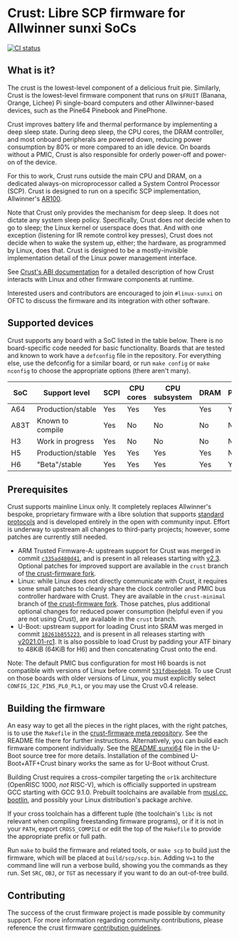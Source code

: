 # Crust: Libre SCP firmware for Allwinner sunxi SoCs

[![CI status](https://travis-ci.com/crust-firmware/crust.svg?branch=master)][t]

[t]: https://travis-ci.com/crust-firmware/crust

## What is it?

The crust is the lowest-level component of a delicious fruit pie. Similarly,
Crust is the lowest-level firmware component that runs on `$FRUIT` (Banana,
Orange, Lichee) Pi single-board computers and other Allwinner-based devices,
such as the Pine64 Pinebook and PinePhone.

Crust improves battery life and thermal performance by implementing a deep
sleep state. During deep sleep, the CPU cores, the DRAM controller, and most
onboard peripherals are powered down, reducing power consumption by 80% or more
compared to an idle device. On boards without a PMIC, Crust is also responsible
for orderly power-off and power-on of the device.

For this to work, Crust runs outside the main CPU and DRAM, on a dedicated
always-on microprocessor called a System Control Processor (SCP). Crust is
designed to run on a specific SCP implementation, Allwinner's [AR100][].

Note that Crust only provides the mechanism for deep sleep. It does not dictate
any system sleep policy. Specifically, Crust does _not_ decide when to go to
sleep; the Linux kernel or userspace does that. And with one exception
(listening for IR remote control key presses), Crust does not decide when to
wake the system up, either; the hardware, as programmed by Linux, does that.
Crust is designed to be a mostly-invisible implementation detail of the Linux
power management interface.

See [Crust's ABI documentation][abi] for a detailed description of how Crust
interacts with Linux and other firmware components at runtime.

Interested users and contributors are encouraged to join `#linux-sunxi` on OFTC
to discuss the firmware and its integration with other software.

[abi]: docs/abi.md
[AR100]: https://linux-sunxi.org/AR100

## Supported devices

Crust supports any board with a SoC listed in the table below. There is no
board-specific code needed for basic functionality. Boards that are tested and
known to work have a `defconfig` file in the repository. For everything else,
use the defconfig for a similar board, or run `make config` or `make nconfig`
to choose the appropriate options (there aren't many).

|  SoC  |   Support level   | SCPI | CPU cores | CPU subsystem | DRAM | PMIC |
|-------|-------------------|------|-----------|---------------|------|------|
| A64   | Production/stable | Yes  | Yes       | Yes           | Yes  | Yes  |
| A83T  | Known to compile  | Yes  | No        | No            | No   | No   |
| H3    | Work in progress  | Yes  | No        | No            | No   | N/A  |
| H5    | Production/stable | Yes  | Yes       | Yes           | Yes  | N/A  |
| H6    | "Beta"/stable     | Yes  | Yes       | Yes           | Yes  | Yes  |

## Prerequisites

Crust supports mainline Linux only. It completely replaces Allwinner's bespoke,
proprietary firmware with a libre solution that supports [standard
protocols][scpi] and is developed entirely in the open with community input.
Effort is underway to upstream all changes to third-party projects; however,
some patches are currently still needed.

- ARM Trusted Firmware-A: upstream support for Crust was merged in commit
  [`c335ad480d41`][atf-c335ad480d41], and is present in all releases starting
  with [v2.3][atf-v2.3]. Optional patches for improved support are available in
  the `crust` branch of [the crust-firmware fork][crust-atf].
- Linux: while Linux does not directly communicate with Crust, it requires some
  small patches to cleanly share the clock controller and PMIC bus controller
  hardware with Crust. They are available in the `crust-minimal` branch of [the
  crust-firmware fork][crust-linux]. Those patches, plus additional optional
  changes for reduced power consumption (helpful even if you are not using
  Crust), are available in the `crust` branch.
- U-Boot: upstream support for loading Crust into SRAM was merged in commit
  [`18261b855223`][u-boot-18261b855223], and is present in all releases
  starting with [v2021.01-rc1][u-boot-v2021.01-rc1]. It is also possible to
  load Crust by padding your ATF binary to 48KiB (64KiB for H6) and then
  concatenating Crust onto the end.

Note: The default PMIC bus configuration for most H6 boards is not compatible
with versions of Linux before commit [`531fdbeedeb8`][531fdbeedeb8]. To use
Crust on those boards with older versions of Linux, you must explicitly select
`CONFIG_I2C_PINS_PL0_PL1`, or you may use the Crust v0.4 release.

[atf-c335ad480d41]: https://github.com/ARM-Software/ARM-Trusted-Firmware/commits/c335ad480d41
[atf-v2.3]: https://github.com/ARM-software/arm-trusted-firmware/releases/tag/v2.3
[crust-atf]: https://github.com/crust-firmware/arm-trusted-firmware
[crust-linux]: https://github.com/crust-firmware/linux
[scpi]: http://infocenter.arm.com/help/topic/com.arm.doc.dui0922-/index.html
[u-boot-18261b855223]: https://github.com/u-boot/u-boot/commit/18261b855223
[u-boot-v2021.01-rc1]: https://github.com/u-boot/u-boot/releases/tag/v2021.01-rc1
[531fdbeedeb8]: https://git.kernel.org/torvalds/c/531fdbeedeb8

## Building the firmware

An easy way to get all the pieces in the right places, with the right patches,
is to use the `Makefile` in the [crust-firmware meta repository][crust-meta].
See the README file there for further instructions. Alternatively, you can
build each firmware component individually. See the [README.sunxi64][sunxi64]
file in the U-Boot source tree for more details. Installation of the combined
U-Boot+ATF+Crust binary works the same as for U-Boot without Crust.

Building Crust requires a cross-compiler targeting the `or1k` architecture
(OpenRISC 1000, *not* RISC-V), which is officially supported in upstream GCC
starting with GCC 9.1.0. Prebuilt toolchains are available from [musl.cc][],
[bootlin][], and possibly your Linux distribution's package archive.

If your cross toolchain has a different tuple (the toolchain's `libc` is not
relevant when compiling freestanding firmware programs), or if it is not in
your `PATH`, export `CROSS_COMPILE` or edit the top of the `Makefile` to
provide the appropriate prefix or full path.

Run `make` to build the firmware and related tools, or `make scp` to build just
the firmware, which will be placed at `build/scp/scp.bin`. Adding `V=1` to the
command line will run a verbose build, showing you the commands as they run.
Set `SRC`, `OBJ`, or `TGT` as necessary if you want to do an out-of-tree build.

[bootlin]: https://toolchains.bootlin.com/
[crust-meta]: https://github.com/crust-firmware/meta
[musl.cc]: http://musl.cc/or1k-linux-musl-cross.tgz
[sunxi64]: https://github.com/u-boot/u-boot/raw/master/board/sunxi/README.sunxi64

## Contributing

The success of the crust firmware project is made possible by community
support. For more information regarding community contributions, please
reference the crust firmware [contribution guidelines][cg].

[cg]: CONTRIBUTING.md

